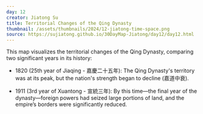 ```yaml
---
day: 12
creator: Jiatong Su
title: Territorial Changes of the Qing Dynasty
thumbnail: /assets/thumbnails/2024/12-jiatong-time-space.png
source: https://sujiatong.github.io/30DayMap-Jiatong/day12/day12.html
---
```



This map visualizes the territorial changes of the Qing Dynasty, comparing two significant years in its history:

- 1820 (25th year of Jiaqing - 嘉慶二十五年): The Qing Dynasty's territory was at its peak, but the nation's strength began to decline (嘉道中衰).

- 1911 (3rd year of Xuantong - 宣統三年): By this time—the final year of the dynasty—foreign powers had seized large portions of land, and the empire’s borders were significantly reduced.

